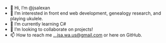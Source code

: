 - 👋 Hi, I’m @jsalexan
- 👀 I’m interested in front end web development, genealogy research, and playing ukulele.
- 🌱 I’m currently learning C#
- 💞️ I’m looking to collaborate on projects!
- 📫 How to reach me ...jsa.wa.us@gmail.com or here on GitHub.

